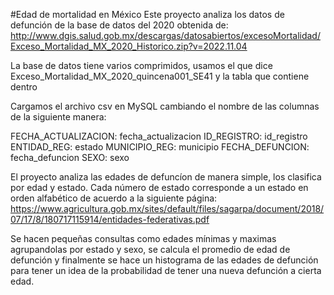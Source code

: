 #Edad de mortalidad en México
Este proyecto analiza los datos de defunción de la base de datos del 2020 obtenida de:
http://www.dgis.salud.gob.mx/descargas/datosabiertos/excesoMortalidad/Exceso_Mortalidad_MX_2020_Historico.zip?v=2022.11.04

La base de datos tiene varios comprimidos, usamos el que dice Exceso_Mortalidad_MX_2020_quincena001_SE41 y la tabla que contiene dentro

Cargamos el archivo csv en MySQL cambiando el nombre de las columnas de la siguiente manera:

FECHA_ACTUALIZACION: fecha_actualizacion
ID_REGISTRO: id_registro
ENTIDAD_REG: estado
MUNICIPIO_REG: municipio
FECHA_DEFUNCION: fecha_defuncion
SEXO: sexo

El proyecto analiza las edades de defuncíon de manera simple, los clasifica por edad y estado. 
Cada número de estado corresponde a un estado en orden alfabético de acuerdo a la siguiente página:
https://www.agricultura.gob.mx/sites/default/files/sagarpa/document/2018/07/17/8/180717115914/entidades-federativas.pdf

Se hacen pequeñas consultas como edades mínimas y maximas agrupandolas por estado y sexo, se calcula el promedio de edad de defunción y
finalmente se hace un histograma de las edades de defunción para tener un idea de la probabilidad de tener una nueva defunción a cierta edad.
